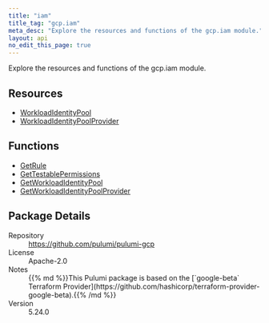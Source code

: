 ```yaml
---
title: "iam"
title_tag: "gcp.iam"
meta_desc: "Explore the resources and functions of the gcp.iam module."
layout: api
no_edit_this_page: true
---
```


<!-- WARNING: this file was generated by Pulumi Docs Generator. -->
<!-- Do not edit by hand unless you're certain you know what you are doing! -->

Explore the resources and functions of the gcp.iam module.

<h2 id="resources">Resources</h2>
<ul class="api">
    <li><a href="workloadidentitypool" title="WorkloadIdentityPool"><span class="api-symbol api-symbol--resource"></span>WorkloadIdentityPool</a></li>
    <li><a href="workloadidentitypoolprovider" title="WorkloadIdentityPoolProvider"><span class="api-symbol api-symbol--resource"></span>WorkloadIdentityPoolProvider</a></li>
</ul>

<h2 id="functions">Functions</h2>
<ul class="api">
    <li><a href="getrule" title="GetRule"><span class="api-symbol api-symbol--function"></span>GetRule</a></li>
    <li><a href="gettestablepermissions" title="GetTestablePermissions"><span class="api-symbol api-symbol--function"></span>GetTestablePermissions</a></li>
    <li><a href="getworkloadidentitypool" title="GetWorkloadIdentityPool"><span class="api-symbol api-symbol--function"></span>GetWorkloadIdentityPool</a></li>
    <li><a href="getworkloadidentitypoolprovider" title="GetWorkloadIdentityPoolProvider"><span class="api-symbol api-symbol--function"></span>GetWorkloadIdentityPoolProvider</a></li>
</ul>

<h2 id="package-details">Package Details</h2>
<dl class="package-details">
	<dt>Repository</dt>
	<dd><a href="https://github.com/pulumi/pulumi-gcp">https://github.com/pulumi/pulumi-gcp</a></dd>
	<dt>License</dt>
	<dd>Apache-2.0</dd>
	<dt>Notes</dt>
	<dd>{{% md %}}This Pulumi package is based on the [`google-beta` Terraform Provider](https://github.com/hashicorp/terraform-provider-google-beta).{{% /md %}}</dd>
	<dt>Version</dt>
	<dd>5.24.0</dd>
</dl>

